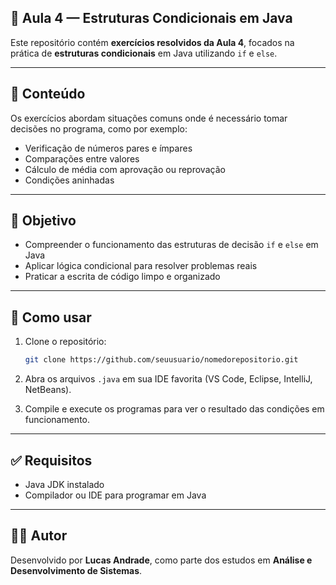 ## 📖 Aula 4 — Estruturas Condicionais em Java

Este repositório contém **exercícios resolvidos da Aula 4**, focados na prática de **estruturas condicionais** em Java utilizando `if` e `else`.

---

## 📌 Conteúdo

Os exercícios abordam situações comuns onde é necessário tomar decisões no programa, como por exemplo:

* Verificação de números pares e ímpares
* Comparações entre valores
* Cálculo de média com aprovação ou reprovação
* Condições aninhadas

---

## 🎯 Objetivo

* Compreender o funcionamento das estruturas de decisão `if` e `else` em Java
* Aplicar lógica condicional para resolver problemas reais
* Praticar a escrita de código limpo e organizado

---

## 🚀 Como usar

1. Clone o repositório:

   ```bash
   git clone https://github.com/seuusuario/nomedorepositorio.git
   ```
2. Abra os arquivos `.java` em sua IDE favorita (VS Code, Eclipse, IntelliJ, NetBeans).
3. Compile e execute os programas para ver o resultado das condições em funcionamento.

---

## ✅ Requisitos

* Java JDK instalado
* Compilador ou IDE para programar em Java

---

## 👨‍💻 Autor

Desenvolvido por **Lucas Andrade**, como parte dos estudos em **Análise e Desenvolvimento de Sistemas**.
